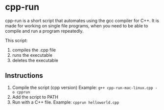# cpp-run
cpp-run is a short script that automates using the gcc compiler for C++. It is made for working on single file programs, when you need to be able to compile and run a program repeatedly.

This script:
1. compiles the .cpp file
2. runs the executable
3. deletes the executable

## Instructions

1. Compile the script (cpp version) 
Example: ```g++ cpp-run-mac-linux.cpp -o cpprun```
2. Add the script to PATH
3. Run with a C++ file. Example: ```cpprun helloworld.cpp```

